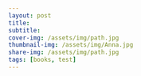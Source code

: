 ```yaml
---
layout: post
title: 
subtitle: 
cover-img: /assets/img/path.jpg
thumbnail-img: /assets/img/Anna.jpg
share-img: /assets/img/path.jpg
tags: [books, test]
---
```


